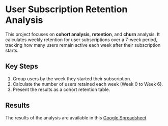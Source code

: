 # User Subscription Retention Analysis

This project focuses on **cohort analysis**, **retention**, and **churn** analysis. It calculates weekly retention for user subscriptions over a 7-week period, tracking how many users remain active each week after their subscription starts.

## Key Steps

1. Group users by the week they started their subscription.
2. Calculate the number of users retained each week (Week 0 to Week 6).
3. Present the results as a cohort retention table.

## Results

The results of the analysis are available in this [Google Spreadsheet](https://docs.google.com/spreadsheets/d/1TDO6wzc0Eb3wL1IFsZOMyhQjerPaQhpON657Ul90Gt4/edit?usp=sharing)


